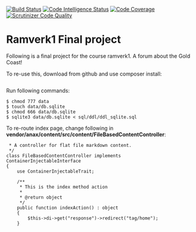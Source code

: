 [![Build Status](https://travis-ci.com/Lyco18/ramverk1-project.svg?branch=master)](https://travis-ci.com/Lyco18/ramverk1-project)
[![Code Intelligence Status](https://scrutinizer-ci.com/g/Lyco18/ramverk1-project/badges/code-intelligence.svg?b=master)](https://scrutinizer-ci.com/code-intelligence)
[![Code Coverage](https://scrutinizer-ci.com/g/Lyco18/ramverk1-project/badges/coverage.png?b=master)](https://scrutinizer-ci.com/g/Lyco18/ramverk1-project/?branch=master)
[![Scrutinizer Code Quality](https://scrutinizer-ci.com/g/Lyco18/ramverk1-project/badges/quality-score.png?b=master)](https://scrutinizer-ci.com/g/Lyco18/ramverk1-project/?branch=master)


Ramverk1 Final project
=========================

Following is a final project for the course ramverk1.
A forum about the Gold Coast!

To re-use this, download from github and use composer install:
```git clone
```

Run following commands:
```$ mkdir data
$ chmod 777 data
$ touch data/db.sqlite
$ chmod 666 data/db.sqlite
$ sqlite3 data/db.sqlite < sql/ddl/ddl_sqlite.sql
```

To re-route index page, change following in **vendor/anax/content/src/content/FileBasedContentController**:

```/**
 * A controller for flat file markdown content.
 */
class FileBasedContentController implements ContainerInjectableInterface
{
    use ContainerInjectableTrait;

    /**
     * This is the index method action
     *
     * @return object
     */
    public function indexAction() : object
    {
        $this->di->get("response")->redirect("tag/home");
    }
```
